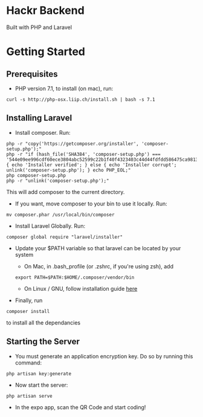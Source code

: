 # Hackr Backend
Built with PHP and Laravel

# Getting Started
## Prerequisites
- PHP version 7.1, to install (on mac), run:
```
curl -s http://php-osx.liip.ch/install.sh | bash -s 7.1
```
## Installing Laravel
- Install composer. Run:
```
php -r "copy('https://getcomposer.org/installer', 'composer-setup.php');"
php -r "if (hash_file('SHA384', 'composer-setup.php') === '544e09ee996cdf60ece3804abc52599c22b1f40f4323403c44d44fdfdd586475ca9813a858088ffbc1f233e9b180f061') { echo 'Installer verified'; } else { echo 'Installer corrupt'; unlink('composer-setup.php'); } echo PHP_EOL;"
php composer-setup.php
php -r "unlink('composer-setup.php');"
```
This will add composer to the current directory.

- If you want, move composer to your bin to use it locally. Run:
```
mv composer.phar /usr/local/bin/composer
```

- Install Laravel Globally. Run:
```
composer global require "laravel/installer"
```

- Update your $PATH variable so that laravel can be located by your system
     - On Mac, in .bash_profile (or .zshrc, if you're using zsh), add
     ```
     export PATH=$PATH:$HOME/.composer/vendor/bin
     ```
     - On Linux / GNU, follow installation guide [here](https://laravel.com/docs/5.5/installation)

- Finally, run
```
composer install
```
to install all the dependancies

## Starting the Server
- You must generate an application encryption key. Do so by running this command:
```
php artisan key:generate
```
- Now start the server:
```
php artisan serve
```

- In the expo app, scan the QR Code and start coding!
